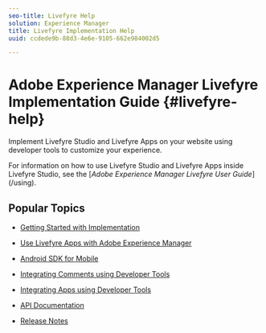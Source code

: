 ```yaml
---
seo-title: Livefyre Help
solution: Experience Manager
title: Livefyre Implementation Help
uuid: ccdede9b-88d3-4e6e-9105-662e984002d5

---
```


# Adobe Experience Manager Livefyre Implementation Guide {#livefyre-help}

Implement Livefyre Studio and Livefyre Apps on your website using developer tools to customize your experience.

For information on how to use Livefyre Studio and Livefyre Apps inside Livefyre Studio, see the [*Adobe Experience Manager Livefyre User Guide*] (/using).

## Popular Topics

* [Getting Started with Implementation](c-getting-started/c-getting-started.md)
 
* [Use Livefyre Apps with Adobe Experience Manager](https://helpx.adobe.com/experience-manager/6-4/sites/administering/using/livefyre.html)
   
* [Android SDK for Mobile](c-mobile-sdks/c-android-sdk.md)
    
* [Integrating Comments using Developer Tools](/home/using/c-rn/c-rn.md)

* [Integrating Apps using Developer Tools](c-app-integrations/c-app-integrations.md)

* [API Documentation](https://api.livefyre.com)

* [Release Notes](/home/using/c-rn/c-rn.md#c_rn)